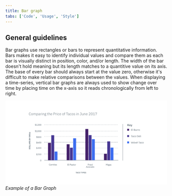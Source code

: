 ```yaml
---
title: Bar graph
tabs: ['Code', 'Usage', 'Style']
---
```


## General guidelines

Bar graphs use rectangles or bars to represent quantitative information. Bars makes it easy to identify individual values and compare them as each bar is visually distinct in position, color, and/or length. The width of the bar doesn't hold meaning but its length matches to a quantitive value on its axis. The base of every bar should always start at the value zero, otherwise it's difficult to make relative comparisons between the values. When displaying a time-series, vertical bar graphs are always used to show change over time by placing time on the x-axis so it reads chronologically from left to right.

![Bar graph example](images/usage-bar-graph.png)
_Example of a Bar Graph_
